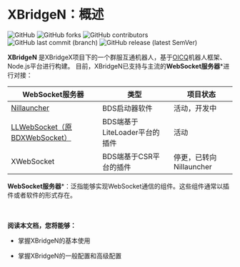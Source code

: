 # XBridgeN：概述
![GitHub](https://img.shields.io/github/license/XBridgeX/XBridge-Nodejs) ![GitHub forks](https://img.shields.io/github/forks/XBridgeX/XBridge-Nodejs) ![GitHub contributors](https://img.shields.io/github/contributors/XBridgeX/XBridge-Nodejs?color=orange) ![GitHub last commit (branch)](https://img.shields.io/github/last-commit/XBridgeX/XBridge-Nodejs/dev) ![GitHub release (latest SemVer)](https://img.shields.io/github/v/release/XBridgeX/XBridge-Nodejs?include_prereleases)

**XBridgeN** 是XBridgeX项目下的一个群服互通机器人，基于[OICQ](https://github.com/takayama-lily/oicq)机器人框架、Node.js平台进行构建。
目前，XBridgeN已支持与主流的**WebSocket服务器***进行对接：

WebSocket服务器|类型|项目状态
--|--|--
[Nillauncher](https://github.com/XBridgeX/nillauncher)|BDS启动器软件|活动，开发中
[LLWebSocket（原BDXWebSocket）](https://www.minebbs.com/resources/c-bdx-liteloader-bdswebsocketapi.2150/)|BDS端基于LiteLoader平台的插件|活动
XWebSocket|BDS端基于CSR平台的插件|停更，已转向Nillauncher

**WebSocket服务器***：泛指能够实现WebSocket通信的组件。这些组件通常以插件或者软件的形式存在。

<br><br>**阅读本文档，您将能够：**

* 掌握XBridgeN的基本使用

* 掌握XBridgeN的一般配置和高级配置